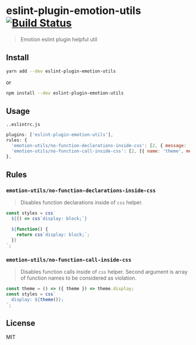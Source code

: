 # eslint-plugin-emotion-utils [![Build Status](https://travis-ci.org/danielhusar/eslint-plugin-emotion-utils.svg?branch=master)](https://travis-ci.org/danielhusar/eslint-plugin-emotion-utils)
> Emotion eslint plugin helpful util

## Install

```sh
yarn add --dev eslint-plugin-emotion-utils
```
or
```sh
npm install --dev eslint-plugin-emotion-utils
```

## Usage

`..eslintrc.js`

```js
plugins: ['eslint-plugin-emotion-utils'],
rules: {
  'emotion-utils/no-function-declarations-inside-css': [2, { message: 'My custom error message' }],
  'emotion-utils/no-function-call-inside-css': [2, [{ name: 'theme', message: 'My custom message' }]],
},
```

## Rules

### `emotion-utils/no-function-declarations-inside-css`

> Disables function declarations inside of `css` helper.

```js
const styles = css`
  ${() => css`display: block;`}

  ${function() {
    return css`display: block;`;
  }}
`;
```

### `emotion-utils/no-function-call-inside-css`

> Disables function calls inside of `css` helper. Second argument is array of function names to be considered as violation.

```js
const theme = () => ({ theme }) => theme.display;
const styles = css`
  display: ${theme()};
`;
```

## License
MIT
